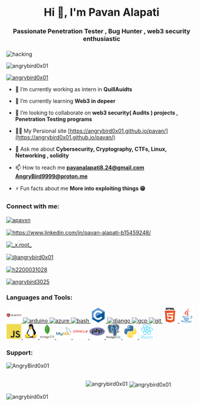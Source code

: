 
<h1 align="center">Hi 👋, I'm Pavan Alapati</h1>
<h3 align="center">Passionate Penetration Tester , Bug Hunter , web3 security enthusiastic</h3>
<img align="middle" alt="hacking" width="1000" src="https://media.giphy.com/media/v1.Y2lkPTc5MGI3NjExODQzM3RhY2Rxcmg4eWpmdzJxejdzNzBnMWwwdng3cHIydXM5dXZxMiZlcD12MV9pbnRlcm5hbF9naWZfYnlfaWQmY3Q9Zw/iGpHt2H22k1orjgT9b/giphy.gif">

<p align="left"> <img src="https://komarev.com/ghpvc/?username=angrybird0x01&label=Profile%20views&color=0e75b6&style=flat" alt="angrybird0x01" /> </p>

<p align="left"> <a href="https://github.com/ryo-ma/github-profile-trophy"><img src="https://github-profile-trophy.vercel.app/?username=angrybird0x01" alt="angrybird0x01" /></a> </p>

- 🔭 I’m currently working as intern in **QuillAuidts**

- 🌱 I’m currently learning **Web3 in depeer**

- 👯 I’m looking to collaborate on **web3 security( Audits ) projects , Penetration Testing programs**

- 👨‍💻 My Persional site [https://angrybird0x01.github.io/pavan/](https://angrybird0x01.github.io/pavan/)

- 💬 Ask me about **Cybersecurity, Cryptography, CTFs, Linux, Networking , solidity**

- 📫 How to reach me **pavanalapati8.24@gmail.com AngryBird9999@proton.me**

- ⚡ Fun facts about me **More into exploiting things 😁**

<h3 align="left">Connect with me:</h3>
<p align="left">
<a href="https://twitter.com/apavxn" target="blank"><img align="center" src="https://raw.githubusercontent.com/rahuldkjain/github-profile-readme-generator/master/src/images/icons/Social/twitter.svg" alt="apavxn" height="30" width="40" /></a>
  
<a href="https://linkedin.com/in/pavan-alapati-b15459248/" target="blank"><img align="center" src="https://raw.githubusercontent.com/rahuldkjain/github-profile-readme-generator/master/src/images/icons/Social/linked-in-alt.svg" alt="https://www.linkedin.com/in/pavan-alapati-b15459248/" height="30" width="40" /></a>

<a href="https://instagram.com/_x.root_" target="blank"><img align="center" src="https://raw.githubusercontent.com/rahuldkjain/github-profile-readme-generator/master/src/images/icons/Social/instagram.svg" alt="_x.root_" height="30" width="40" /></a>

<a href="https://medium.com/@angrybird0x01" target="blank"><img align="center" src="https://raw.githubusercontent.com/rahuldkjain/github-profile-readme-generator/master/src/images/icons/Social/medium.svg" alt="@angrybird0x01" height="30" width="40" /></a>

<a href="https://www.hackerrank.com/h2200031028" target="blank"><img align="center" src="https://raw.githubusercontent.com/rahuldkjain/github-profile-readme-generator/master/src/images/icons/Social/hackerrank.svg" alt="h2200031028" height="30" width="40" /></a>


<a href="https://discord.gg/angrybird3025" target="blank"><img align="center" src="https://raw.githubusercontent.com/rahuldkjain/github-profile-readme-generator/master/src/images/icons/Social/discord.svg" alt="angrybird3025" height="30" width="40" /></a>

</p>

<h3 align="left">Languages and Tools:</h3>
<p align="left"> <a href="https://angular.io" target="_blank" rel="noreferrer"> <img src="https://raw.githubusercontent.com/devicons/devicon/master/icons/angularjs/angularjs-original-wordmark.svg" alt="angularjs" width="40" height="40"/> </a> <a href="https://www.arduino.cc/" target="_blank" rel="noreferrer"> <img src="https://cdn.worldvectorlogo.com/logos/arduino-1.svg" alt="arduino" width="40" height="40"/> </a> <a href="https://azure.microsoft.com/en-in/" target="_blank" rel="noreferrer"> <img src="https://www.vectorlogo.zone/logos/microsoft_azure/microsoft_azure-icon.svg" alt="azure" width="40" height="40"/> </a> <a href="https://www.gnu.org/software/bash/" target="_blank" rel="noreferrer"> <img src="https://www.vectorlogo.zone/logos/gnu_bash/gnu_bash-icon.svg" alt="bash" width="40" height="40"/> </a> <a href="https://www.cprogramming.com/" target="_blank" rel="noreferrer"> <img src="https://raw.githubusercontent.com/devicons/devicon/master/icons/c/c-original.svg" alt="c" width="40" height="40"/> </a> <a href="https://www.djangoproject.com/" target="_blank" rel="noreferrer"> <img src="https://cdn.worldvectorlogo.com/logos/django.svg" alt="django" width="40" height="40"/> </a> <a href="https://cloud.google.com" target="_blank" rel="noreferrer"> <img src="https://www.vectorlogo.zone/logos/google_cloud/google_cloud-icon.svg" alt="gcp" width="40" height="40"/> </a> <a href="https://git-scm.com/" target="_blank" rel="noreferrer"> <img src="https://www.vectorlogo.zone/logos/git-scm/git-scm-icon.svg" alt="git" width="40" height="40"/> </a> <a href="https://www.w3.org/html/" target="_blank" rel="noreferrer"> <img src="https://raw.githubusercontent.com/devicons/devicon/master/icons/html5/html5-original-wordmark.svg" alt="html5" width="40" height="40"/> </a> <a href="https://www.java.com" target="_blank" rel="noreferrer"> <img src="https://raw.githubusercontent.com/devicons/devicon/master/icons/java/java-original.svg" alt="java" width="40" height="40"/> </a> <a href="https://developer.mozilla.org/en-US/docs/Web/JavaScript" target="_blank" rel="noreferrer"> <img src="https://raw.githubusercontent.com/devicons/devicon/master/icons/javascript/javascript-original.svg" alt="javascript" width="40" height="40"/> </a> <a href="https://www.linux.org/" target="_blank" rel="noreferrer"> <img src="https://raw.githubusercontent.com/devicons/devicon/master/icons/linux/linux-original.svg" alt="linux" width="40" height="40"/> </a> <a href="https://www.mongodb.com/" target="_blank" rel="noreferrer"> <img src="https://raw.githubusercontent.com/devicons/devicon/master/icons/mongodb/mongodb-original-wordmark.svg" alt="mongodb" width="40" height="40"/> </a> <a href="https://www.mysql.com/" target="_blank" rel="noreferrer"> <img src="https://raw.githubusercontent.com/devicons/devicon/master/icons/mysql/mysql-original-wordmark.svg" alt="mysql" width="40" height="40"/> </a> <a href="https://www.oracle.com/" target="_blank" rel="noreferrer"> <img src="https://raw.githubusercontent.com/devicons/devicon/master/icons/oracle/oracle-original.svg" alt="oracle" width="40" height="40"/> </a> <a href="https://www.php.net" target="_blank" rel="noreferrer"> <img src="https://raw.githubusercontent.com/devicons/devicon/master/icons/php/php-original.svg" alt="php" width="40" height="40"/> </a> <a href="https://www.postgresql.org" target="_blank" rel="noreferrer"> <img src="https://raw.githubusercontent.com/devicons/devicon/master/icons/postgresql/postgresql-original-wordmark.svg" alt="postgresql" width="40" height="40"/> </a> <a href="https://www.python.org" target="_blank" rel="noreferrer"> <img src="https://raw.githubusercontent.com/devicons/devicon/master/icons/python/python-original.svg" alt="python" width="40" height="40"/> </a> <a href="https://reactjs.org/" target="_blank" rel="noreferrer"> <img src="https://raw.githubusercontent.com/devicons/devicon/master/icons/react/react-original-wordmark.svg" alt="react" width="40" height="40"/> </a> </p>


<h3 align="left">Support:</h3>
<p><a href="https://www.buymeacoffee.com/AngryBird0x01"> <img align="left" src="https://cdn.buymeacoffee.com/buttons/v2/default-yellow.png" height="50" width="210" alt="AngryBird0x01" /></a></p><br><br>


<p><img align="left" src="https://github-readme-stats.vercel.app/api/top-langs?username=angrybird0x01&show_icons=true&locale=en&layout=compact" alt="angrybird0x01" /></p>

<p>&nbsp;<img align="center" src="https://github-readme-stats.vercel.app/api?username=angrybird0x01&show_icons=true&locale=en" alt="angrybird0x01" /></p>

<p><img align="center" src="https://github-readme-streak-stats.herokuapp.com/?user=angrybird0x01&" alt="angrybird0x01" /></p>
